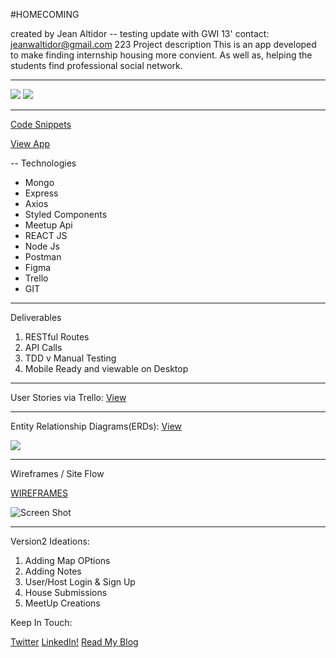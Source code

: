 #HOMECOMING

created by Jean Altidor
-- testing update with 
GWI 13' contact: jeanwaltidor@gmail.com
223
Project description
This is an app developed to make finding internship housing more convient. As well as, helping the students find professional social network. 


----

![](https://i.imgur.com/0aF1DoYm.pngg)
![](https://i.imgur.com/d66YB8dm.png)

---
[Code Snippets](https://github.com/DenimCity/Project4-HomeComing)

[View App](https://fast-meadow-96678.herokuapp.com/)

--
Technologies

* Mongo
* Express
* Axios
* Styled Components
* Meetup Api
* REACT JS
* Node Js
* Postman
* Figma
* Trello
* GIT

---

Deliverables

1. RESTful Routes
2. API Calls
3. TDD v Manual Testing
4. Mobile Ready and viewable on Desktop

---

User Stories via Trello: [View](https://trello.com/b/ZS1Yu0LG/project-4-homecoming)

---
Entity Relationship Diagrams(ERDs): [View](https://www.figma.com/file/RpgN2ugJOqK2aOLnw64AGtPW/Entity-Relationship-Diagrams)

![](https://i.imgur.com/Umbevab.png)

----
Wireframes / Site Flow 

[WIREFRAMES](https://www.figma.com/file/IFLTMtp5xe0WD5Z6acxZRWVx/Homecoming)

![Screen Shot](https://i.imgur.com/OtvG5ov.png)


---

Version2 Ideations:

1. Adding Map OPtions
2. Adding Notes
3. User/Host Login & Sign Up
4. House Submissions
5. MeetUp Creations

Keep In Touch:

[Twitter](https://twitter.com/JW_Altidor)
[LinkedIn!](https://www.linkedin.com/in/jeanaltidor/)
[Read My Blog](https://medium.com/@JW_Altidor)
